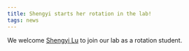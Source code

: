 ```yaml
---
title: Shengyi starts her rotation in the lab!
tags: news
---
```

We welcome [Shengyi Lu](/members/shengyi-lu.html) to join our lab as a rotation student.